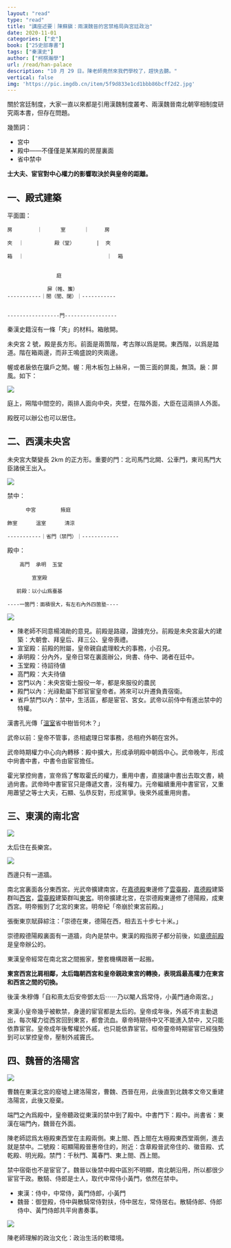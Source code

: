 ```yaml
---
layout: "read"
type: "read"
title: "講座述要｜陳蘇鎭：兩漢魏晉的宮禁格局與宮廷政治"
date: 2020-11-01
categories: ["史"]
book: ["25史部專書"]
tags: ["秦漢史"]
author: ["柯棋瀚學"]
url: /read/han-palace
description: "10 月 29 日。陳老師竟然來我們學校了，趕快去聽。"
vertical: false
img: 'https://pic.imgdb.cn/item/5f9d833e1cd1bbb86bcff2d2.jpg'
---
```


關於宮廷制度，大家一直以來都是引用<v>漢魏制度叢考</v>、<v>兩漢魏晉南北朝宰相制度研究</v>兩本書，但存在問題。

幾箇詞：

- 宮中
- 殿中——不僅僅是某某殿的房屋裏面
- 省中禁中

<b>士大夫、宦官對中心權力的影響取決於與皇帝的距離。</b>

## 一、殿式建築

平面圖：

```
房        ｜      室      ｜     房

夾  ｜          殿（堂）	  	 |  夾

箱  ｜	                       ｜  箱


​                庭

             屏（帷、簾）
-----------｜閤（閨、闥）｜-----------


-----------------門----------------- 
```

秦漢史籍沒有一條「夾」的材料。箱敞開。

未央宮 2 號，殿是長方形。前面是兩箇階，考古隊以爲是闕。東西階，以爲是踏道。階在箱兩邊，而非王鳴盛說的夾兩邊。



幄或者扆<n>依</n>在牖戶之閒。幄：用木板包上絲帛，一箇三面的屏風，無頂。扆：屏風。如下：

<img src="https://pic.imgdb.cn/item/5f9d74051cd1bbb86bc80255.jpg">

庭上，㒳階中間空的，兩排人面向中央，夾壁，在階外面，大臣在這兩排人外面。

殿旣可以辦公也可以居住。

## 二、西漢未央宮

未央宮大槩變長 2km 的正方形。重要的門：北司馬門<n>北闕、公車門</n>，東司馬門<n>大臣諸侯王出入</n>。

<img src="https://pic.imgdb.cn/item/5f9d74f11cd1bbb86bc860d9.jpg">

禁中：

```
	  中宮		掖庭

飾室		溫室		清涼

-----------｜省門（禁門）｜------------
```

殿中：

```
    高門	承明	玉堂

        宣室殿

   前殿：以小山爲臺基

----一箇門：面積很大，有左右內外四箇塾----
```



<img src="https://pic.imgdb.cn/item/5f9d74f11cd1bbb86bc860d9.jpg">

- 陳老師不同意楊鴻勛的意見。前殿是路寢，證據充分。前殿是未央宮最大的建築：大朝會、拜皇后、拜三公、皇帝喪禮。
- 宣室殿：前殿的附屬，皇帝親自處理較大的事務，小召見。
- 承明殿：分內外，皇帝日常在裏面辦公，尙書、侍中、謁者在廷中。
- 玉堂殿：待詔待値
- 高門殿：大夫待値
- 宮門以內：未央宮衛士服役一年，都是來服役的農民
- 殿門以內：光祿勳屬下郎官<n>宦皇帝者。將來可以升遷</n>負責宿衛。
- 省戶<n>禁門</n>以內：禁中，生活區，都是宦官、宮女。武帝以前侍中有進出禁中的特權。

<v>漢書孔光傳</v>「<u>溫室</u>省中樹皆何木？」

武帝以前：皇帝不管事，丞相處理日常事務，丞相府<n>外朝</n>在宮外。

武帝時期權力中心向內轉移：殿中擴大，形成承明殿<n>中朝</n>爲中心。武帝晚年，形成中尙書<n>中書</n>，中書令由宦官擔任。

霍光掌控尙書，宣帝爲了奪取霍氏的權力，重用中書，直接讓中書出去取文書，繞過尙書。武帝時中書宦官只是傳遞文書，沒有權力。元帝繼續重用中書宦官，又重用蕭望之等士大夫，石顯、弘恭反對，形成黨爭。後來外戚重用尙書。

## 三、東漢的南北宮

<img src="https://pic.imgdb.cn/item/5f9d74051cd1bbb86bc80258.jpg"> 

太后住在長樂宮。

<img src="https://pic.imgdb.cn/item/5f9d74051cd1bbb86bc80261.jpg">

西邊只有一道牆。

南北宮裏面各分東西宮。光武帝擴建南宮，在<u>嘉德殿</u>東邊修了<u>雲臺殿</u>，<u>嘉德殿</u>建築群叫<u>西宮</u>，<u>雲臺殿</u>建築群叫<u>東宮</u>。明帝擴建北宮，在崇德殿東邊修了德陽殿，成東西宮。明帝搬到了北宮的東宮。<v>明帝紀</v>「帝崩於東宮前殿。」

張衡<v>東京賦</v>薛綜注：「崇德在東，德陽在西，相去五十步<n>七十米</n>。」

崇德殿德陽殿裏面有一道牆，向內是禁中。東漢的殿<n>指房子</n>都分前後，如<u>章德前殿</u>是皇帝辦公的。

東漢皇帝經常在南北宮之間搬家，整套機構跟著一起搬。

<b>東宮西宮比肩相鄰，太后臨朝<n>西宮</n>和皇帝親政<n>東宮</n>的轉換，表現爲最高權力在東宮和西宮之間的切換。</b>

<v>後漢·朱穆傳</v>「自和熹太后<n>安帝鄧太后</n>⋯⋯乃以閹人爲常侍，小黃門通命兩宮。」

東漢小皇帝幾乎被軟禁，身邊的宦官都是太后的。皇帝成年後，外戚不肯主動退出，每次權力從西宮回到東宮，都會流血。章帝時期侍中又不能進入禁中，又只能依靠宦官。皇帝成年後奪權於外戚，也只能依靠宦官。桓帝靈帝時期宦官已經強勢到可以掌控皇帝，壓制外戚竇氏。

## 四、魏晉的洛陽宮

<img src="https://pic.imgdb.cn/item/5f9d74051cd1bbb86bc8026d.jpg">

曹魏在東漢北宮的廢墟上建洛陽宮，曹魏、西晉在用，此後直到北魏孝文帝又重建洛陽宮，此後又廢棄。

端門之內爲殿中，皇帝聽政從東漢的禁中到了殿中。中書門下：殿中。尚書省：東漢在端門內，魏晉在外面。

陳老師認爲太極殿東西堂在主殿兩側。東上閤、西上閤在太極殿東西堂兩側，進去就是禁中。二號殿：昭<n>顯</n>陽殿<n>晉惠帝住的</n>，附近：含章殿<n>晉武帝住的</n>、徽音殿、式乾殿、明光殿。禁門：千秋門、萬春門、東上閤、西上閤。

禁中宿衛也不是宦官了。魏晉以後禁中殿中區別不明顯，南北朝沿用，所以都很少宦官干政。散騎、侍郎是士人，取代中常侍小黃門，依然在禁中。

- 東漢：侍中，中常侍，黃門侍郎，小黃門
- 魏晉：御登殿，<n>侍中</n>與散騎常侍對扶，侍中居左，常侍居右。散騎侍郎、侍郎侍中、黃門侍郎共平尙書奏事。

<img src="https://pic.imgdb.cn/item/5f9d74051cd1bbb86bc80279.jpg">

陳老師理解的政治文化：政治生活的軟環境。
